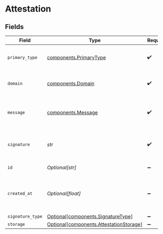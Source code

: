 # Attestation


## Fields

| Field                                                                                    | Type                                                                                     | Required                                                                                 | Description                                                                              | Example                                                                                  |
| ---------------------------------------------------------------------------------------- | ---------------------------------------------------------------------------------------- | ---------------------------------------------------------------------------------------- | ---------------------------------------------------------------------------------------- | ---------------------------------------------------------------------------------------- |
| `primary_type`                                                                           | [components.PrimaryType](../../models/components/primarytype.md)                         | :heavy_check_mark:                                                                       | Video Metadata EIP-712 primaryType                                                       | VideoAttestation                                                                         |
| `domain`                                                                                 | [components.Domain](../../models/components/domain.md)                                   | :heavy_check_mark:                                                                       | Video Metadata EIP-712 domain                                                            |                                                                                          |
| `message`                                                                                | [components.Message](../../models/components/message.md)                                 | :heavy_check_mark:                                                                       | Video Metadata EIP-712 message content                                                   |                                                                                          |
| `signature`                                                                              | *str*                                                                                    | :heavy_check_mark:                                                                       | Video Metadata EIP-712 message signature                                                 | 1311768467294899700                                                                      |
| `id`                                                                                     | *Optional[str]*                                                                          | :heavy_minus_sign:                                                                       | N/A                                                                                      | 5b9e63bb-6fd0-4bea-aff2-cc5d4eb9cad0                                                     |
| `created_at`                                                                             | *Optional[float]*                                                                        | :heavy_minus_sign:                                                                       | Timestamp (in milliseconds) at which the object was created                              | 1587667174725                                                                            |
| `signature_type`                                                                         | [Optional[components.SignatureType]](../../models/components/signaturetype.md)           | :heavy_minus_sign:                                                                       | N/A                                                                                      | eip712                                                                                   |
| `storage`                                                                                | [Optional[components.AttestationStorage]](../../models/components/attestationstorage.md) | :heavy_minus_sign:                                                                       | N/A                                                                                      |                                                                                          |
